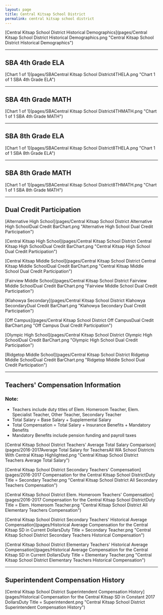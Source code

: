 ```yaml
---
layout: page
title: Central Kitsap School District
permalink: central kitsap school district
---
```



[Central Kitsap School District Historical Demographics](pages/Central Kitsap School District Historical Demographics.png "Central Kitsap School District Historical Demographics")

___

## SBA 4th Grade ELA

[Chart 1 of 1](pages/SBACentral Kitsap School District4THELA.png "Chart 1 of 1 SBA 4th Grade ELA")


___

## SBA 4th Grade MATH

[Chart 1 of 1](pages/SBACentral Kitsap School District4THMATH.png "Chart 1 of 1 SBA 4th Grade MATH")


___

## SBA 8th Grade ELA

[Chart 1 of 1](pages/SBACentral Kitsap School District8THELA.png "Chart 1 of 1 SBA 8th Grade ELA")


___

## SBA 8th Grade MATH

[Chart 1 of 1](pages/SBACentral Kitsap School District8THMATH.png "Chart 1 of 1 SBA 8th Grade MATH")


___

## Dual Credit Participation

[Alternative High School](pages/Central Kitsap School District Alternative High SchoolDual Credit BarChart.png "Alternative High School Dual Credit Participation")

[Central Kitsap High School](pages/Central Kitsap School District Central Kitsap High SchoolDual Credit BarChart.png "Central Kitsap High School Dual Credit Participation")

[Central Kitsap Middle School](pages/Central Kitsap School District Central Kitsap Middle SchoolDual Credit BarChart.png "Central Kitsap Middle School Dual Credit Participation")

[Fairview Middle School](pages/Central Kitsap School District Fairview Middle SchoolDual Credit BarChart.png "Fairview Middle School Dual Credit Participation")

[Klahowya Secondary](pages/Central Kitsap School District Klahowya SecondaryDual Credit BarChart.png "Klahowya Secondary Dual Credit Participation")

[Off Campus](pages/Central Kitsap School District Off CampusDual Credit BarChart.png "Off Campus Dual Credit Participation")

[Olympic High School](pages/Central Kitsap School District Olympic High SchoolDual Credit BarChart.png "Olympic High School Dual Credit Participation")

[Ridgetop Middle School](pages/Central Kitsap School District Ridgetop Middle SchoolDual Credit BarChart.png "Ridgetop Middle School Dual Credit Participation")


___

## Teachers' Compensation Information
### Note:
- Teachers include duty titles of Elem. Homeroom Teacher, Elem. Specialist Teacher, Other Teacher, Secondary Teacher
- Total Salary = Base Salary + Supplemental Salary
- Total Compensation = Total Salary + Insurance Benefits + Mandatory Benefits
- Mandatory Benefits include pension funding and payroll taxes

[Central Kitsap School District Teachers' Average Total Salary Comparison](pages/2016-2017Average Total Salary for TeachersAll WA School Districts With Central Kitsap Highlighted.png "Central Kitsap School District Teachers Average Total Salary")

[Central Kitsap School District Secondary Teachers' Compensation](pages/2016-2017 Compensation for the Central Kitsap School DistrictDuty Title = Secondary Teacher.png "Central Kitsap School District All Secondary Teachers Compensation")

[Central Kitsap School District Elem. Homeroom Teachers' Compensation](pages/2016-2017 Compensation for the Central Kitsap School DistrictDuty Title = Elem. Homeroom Teacher.png "Central Kitsap School District All Elementary Teachers Compensation")

[Central Kitsap School District Secondary Teachers' Historical Average Compensation](pages/Historical Average Compensation for the Central Kitsap SD in Current DollarsDuty Title = Secondary Teacher.png "Central Kitsap School District Secondary Teachers Historical Compensation")

[Central Kitsap School District Elementary Teachers' Historical Average Compensation](pages/Historical Average Compensation for the Central Kitsap SD in Current DollarsDuty Title = Elementary Teacher.png "Central Kitsap School District Elementary Teachers Historical Compensation")


___

## Superintendent Compensation History

[Central Kitsap School District Superintendent Compensation History](pages/Historical Compensation for the Central Kitsap SD in Constant 2017 DollarsDuty Title = Superintendent.png "Central Kitsap School District Superintendent Compensation History")


